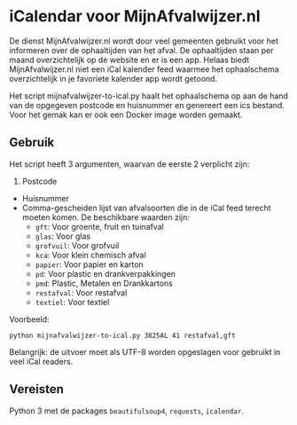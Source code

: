 # iCalendar voor MijnAfvalwijzer.nl
De dienst MijnAfvalwijzer.nl wordt door veel gemeenten gebruikt voor het informeren over de ophaaltijden van het afval.
De ophaaltijden staan per maand overzichtelijk op de website en er is een app.
Helaas biedt MijnAfvalwijzer.nl niet een iCal kalender feed waarmee het ophaalschema overzichtelijk in je favoriete kalender app wordt getoond.

Het script mijnafvalwijzer-to-ical.py haalt het ophaalschema op aan de hand van de opgegeven postcode en huisnummer en genereert een ics bestand.
Voor het gemak kan er ook een Docker image worden gemaakt.

## Gebruik
Het script heeft 3 argumenten, waarvan de eerste 2 verplicht zijn:
  1. Postcode
  - Huisnummer
  - Comma-gescheiden lijst van afvalsoorten die in de iCal feed terecht moeten komen. De beschikbare waarden zijn:
    - `gft`: Voor groente, fruit en tuinafval
    - `glas`: Voor glas
    - `grofvuil`: Voor grofvuil
    - `kca`: Voor klein chemisch afval
    - `papier`: Voor papier en karton
    - `pd`: Voor plastic en drankverpakkingen
    - `pmd`: Plastic, Metalen en Drankkartons
    - `restafval`: Voor restafval
    - `textiel`: Voor textiel

Voorbeeld:

    python mijnafvalwijzer-to-ical.py 3825AL 41 restafval,gft


Belangrijk: de uitvoer moet als UTF-8 worden opgeslagen voor gebruikt in veel iCal readers.

## Vereisten
Python 3 met de packages `beautifulsoup4`, `requests`, `icalendar`.
